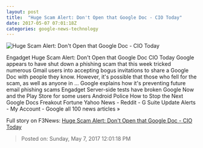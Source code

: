 ```yaml
---
layout: post
title:  "Huge Scam Alert: Don't Open that Google Doc - CIO Today"
date: 2017-05-07 07:01:18Z
categories: google-news-technology
---
```


![Huge Scam Alert: Don't Open that Google Doc - CIO Today](http://www.cio-today.com/images/super/larger-16-Big-Data-Analytics-laptop-team2.jpg)

Engadget Huge Scam Alert: Don't Open that Google Doc CIO Today Google appears to have shut down a phishing scam that this week tricked numerous Gmail users into accepting bogus invitations to share a Google Doc with people they know. However, it's possible that those who fell for the scam, as well as anyone in ... Google explains how it's preventing future email phishing scams Engadget Server-side tests have broken Google Now and the Play Store for some users Android Police How to Stop the Next Google Docs Freakout Fortune Yahoo News - Reddit - G Suite Update Alerts - My Account - Google all 100 news articles »


Full story on F3News: [Huge Scam Alert: Don't Open that Google Doc - CIO Today](http://www.f3nws.com/n/QgaRuC)

> Posted on: Sunday, May 7, 2017 12:01:18 PM
